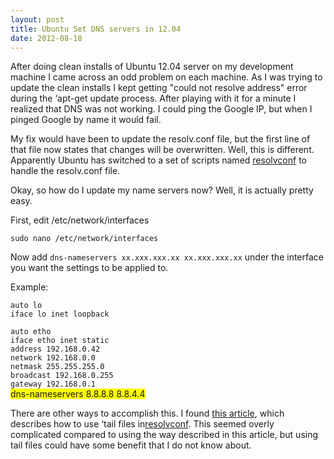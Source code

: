 ```yaml
---
layout: post
title: Ubuntu Set DNS servers in 12.04
date: 2012-08-18
---
```


After doing clean installs of Ubuntu 12.04 server on my development machine I came across an odd problem on each machine.  As I was trying to update the clean installs I kept getting "could not resolve address" error during the &#8216;apt-get update process.  After playing with it for a minute I realized that DNS was not working.  I could ping the Google IP, but when I pinged Google by name it would fail.  

My fix would have been to update the resolv.conf file, but the first line of that file now states that changes will be overwritten.  Well, this is different.  Apparently Ubuntu has switched to a set of scripts named <a href="http://en.wikipedia.org/wiki/Resolvconf" target="_blank">resolvconf</a> to handle the resolv.conf file.  

Okay, so how do I update my name servers now?  Well, it is actually pretty easy.  

First, edit /etc/network/interfaces  

`sudo nano /etc/network/interfaces`  


Now add `dns-nameservers xx.xxx.xxx.xx xx.xxx.xxx.xx` under the interface you want the settings to be applied to.  

Example:  
  
`auto lo`  
`iface lo inet loopback`  

`auto etho`  
`iface etho inet static`  
   `address 192.168.0.42`  
   `network 192.168.0.0`  
   `netmask 255.255.255.0`  
   `broadcast 192.168.0.255`  
   `gateway 192.168.0.1`  
   <span style="background-color: yellow;">dns-nameservers 8.8.8.8 8.8.4.4</span>  
  


There are other ways to accomplish this. I found <a href="http://www.stgraber.org/2012/02/24/dns-in-ubuntu-12-04/" rel="nofollow" target="_blank">this article</a>, which describes how to use &#8216;tail files in<a href="http://en.wikipedia.org/wiki/Resolvconf" target="_blank">resolvconf</a>. This seemed overly complicated compared to using the way described in this article, but using tail files could have some benefit that I do not know about.
